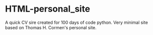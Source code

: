 # HTML-personal_site
A quick CV sire created for 100 days of code python.  Very minimal site based on Thomas H. Cormen's personal site.
